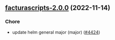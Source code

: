 

## [facturascripts-2.0.0](https://github.com/truecharts/charts/compare/facturascripts-1.0.4...facturascripts-2.0.0) (2022-11-14)

### Chore

- update helm general major (major) ([#4424](https://github.com/truecharts/charts/issues/4424))
  
  